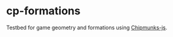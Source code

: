 cp-formations
=============

Testbed for game geometry and formations using [Chipmunks-js](https://github.com/josephg/Chipmunk-js).

